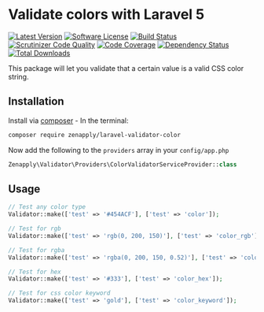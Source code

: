 # Validate colors with Laravel 5
[![Latest Version](https://img.shields.io/github/release/zenapply/laravel-validator-color.svg?style=flat-square)](https://github.com/zenapply/laravel-validator-color/releases)
[![Software License](https://img.shields.io/badge/license-MIT-brightgreen.svg?style=flat-square)](LICENSE.md)
[![Build Status](https://travis-ci.org/zenapply/laravel-validator-color.svg?branch=master)](https://travis-ci.org/zenapply/laravel-validator-color)
[![Scrutinizer Code Quality](https://scrutinizer-ci.com/g/zenapply/laravel-validator-color/badges/quality-score.png?b=master)](https://scrutinizer-ci.com/g/zenapply/laravel-validator-color/?branch=master)
[![Code Coverage](https://scrutinizer-ci.com/g/zenapply/laravel-validator-color/badges/coverage.png?b=master)](https://scrutinizer-ci.com/g/zenapply/laravel-validator-color/?branch=master)
[![Dependency Status](https://www.versioneye.com/user/projects/56f3252c35630e0029db0187/badge.svg?style=flat)](https://www.versioneye.com/user/projects/56f3252c35630e0029db0187)
[![Total Downloads](https://img.shields.io/packagist/dt/zenapply/laravel-validator-color.svg?style=flat-square)](https://packagist.org/packages/zenapply/laravel-validator-color)

This package will let you validate that a certain value is a valid CSS color string.

## Installation

Install via [composer](https://getcomposer.org/) - In the terminal:
```bash
composer require zenapply/laravel-validator-color
```

Now add the following to the `providers` array in your `config/app.php`
```php
Zenapply\Validator\Providers\ColorValidatorServiceProvider::class
```

## Usage

```php
// Test any color type
Validator::make(['test' => '#454ACF'], ['test' => 'color']);

// Test for rgb 
Validator::make(['test' => 'rgb(0, 200, 150)'], ['test' => 'color_rgb']);

// Test for rgba 
Validator::make(['test' => 'rgba(0, 200, 150, 0.52)'], ['test' => 'color_rgba']);

// Test for hex 
Validator::make(['test' => '#333'], ['test' => 'color_hex']);

// Test for css color keyword 
Validator::make(['test' => 'gold'], ['test' => 'color_keyword']);